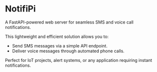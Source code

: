 # NotifiPi
A FastAPI-powered web server for seamless SMS and voice call notifications.

This lightweight and efficient solution allows you to:

* Send SMS messages via a simple API endpoint.
* Deliver voice messages through automated phone calls.

Perfect for IoT projects, alert systems, or any application requiring instant notifications. 
